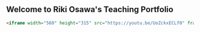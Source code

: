 ## Welcome to Riki Osawa's Teaching Portfolio

```markdown
<iframe width="560" height="315" src="https://youtu.be/UoZckxECLf0" frameborder="0" allow="autoplay; encrypted-media" allowfullscreen></iframe>
```
